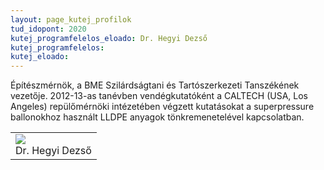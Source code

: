 ```yaml
---
layout: page_kutej_profilok
tud_idopont: 2020
kutej_programfelelos_eloado: Dr. Hegyi Dezső
kutej_programfelelos: 
kutej_eloado: 
---
```


Építészmérnök, a BME Szilárdságtani és Tartószerkezeti Tanszékének vezetője. 2012-13-as tanévben vendégkutatóként a CALTECH (USA, Los Angeles) repülőmérnöki intézetében végzett kutatásokat a superpressure ballonokhoz használt LLDPE anyagok tönkremenetelével kapcsolatban.


 <table class="picture">
<tr>
<td>

<div class="gallery">
    <img src="images/hegyi_dezso.png" max-width="250" max-height="200">
  <div class="desc">Dr. Hegyi Dezső</div>
</div>

</td>
</tr>
</table>
